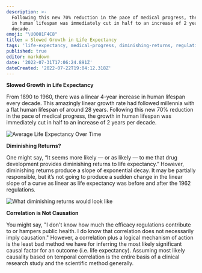 ```yaml
---
description: >-
  Following this new 70% reduction in the pace of medical progress, the growth
  in human lifespan was immediately cut in half to an increase of 2 years per
  decade.
emoji: "\U0001F4C8"
title: ☠ Slowed Growth in Life Expectancy
tags: 'life-expectancy, medical-progress, diminishing-returns, regulations'
published: true
editor: markdown
date: '2022-07-31T17:06:24.891Z'
dateCreated: '2022-07-22T19:04:12.318Z'
---
```


**Slowed Growth in Life Expectancy**

From 1890 to 1960, there was a linear 4-year increase in human lifespan every decade. This amazingly linear growth rate had followed millennia with a flat human lifespan of around 28 years. Following this new 70% reduction in the pace of medical progress, the growth in human lifespan was immediately cut in half to an increase of 2 years per decade.

![Average Life Expectancy Over Time](https://static.crowdsourcingcures.org/img/real-world-evidence-in-efficacy-clinical-trials-vs-rcts.png)

**Diminishing Returns?**

One might say, “It seems more likely — or as likely — to me that drug development provides diminishing returns to life expectancy.” However, diminishing returns produce a slope of exponential decay. It may be partially responsible, but it’s not going to produce a sudden change in the linear slope of a curve as linear as life expectancy was before and after the 1962 regulations.

![What diminishing returns would look like](https://static.crowdsourcingcures.org/img/diminishing-returns.png)

**Correlation is Not Causation**

You might say, "I don't know how much the efficacy regulations contribute to or hampers public health. I do know that correlation does not necessarily imply causation." However, a correlation plus a logical mechanism of action is the least bad method we have for inferring the most likely significant causal factor for an outcome (i.e. life expectancy). Assuming most likely causality based on temporal correlation is the entire basis of a clinical research study and the scientific method generally.
